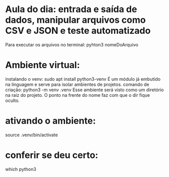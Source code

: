 # Aula do dia: entrada e saída de dados, manipular arquivos como CSV e JSON e teste automatizado

Para executar os arquivos no terminal: pyhton3 nomeDoArquivo

# Ambiente virtual:
instalando o venv: sudo apt install python3-venv
É um módulo já embutido na linguagem e serve para isolar ambientes de projetos. 
comando de criação:
python3 -m venv .venv
Esse ambiente será visto como um diretório na raiz do projeto. O ponto na frente do nome faz com que o dir fique oculto.
# ativando o ambiente:
  source .venv/bin/activate
# conferir se deu certo:
  which python3
